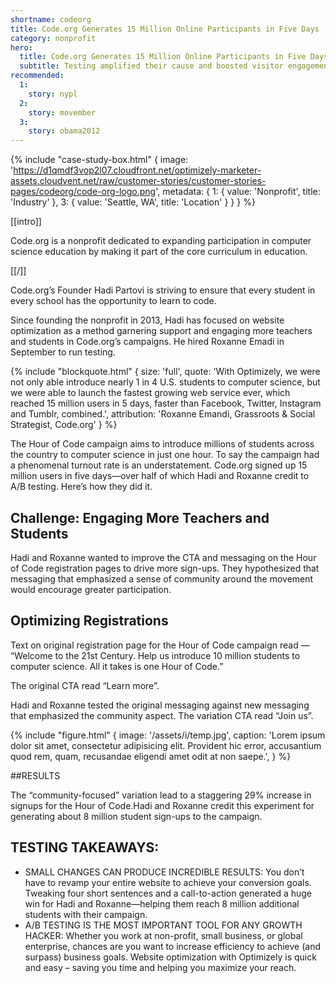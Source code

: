 ```yaml
---
shortname: codeorg
title: Code.org Generates 15 Million Online Participants in Five Days
category: nonprofit
hero:
  title: Code.org Generates 15 Million Online Participants in Five Days
  subtitle: Testing amplified their cause and boosted visitor engagement
recommended:
  1:
    story: nypl
  2:
    story: movember
  3:
    story: obama2012
---
```

{% include "case-study-box.html"
    {
    image: 'https://d1qmdf3vop2l07.cloudfront.net/optimizely-marketer-assets.cloudvent.net/raw/customer-stories/customer-stories-pages/codeorg/code-org-logo.png',
    metadata: {
      1: {
        value: 'Nonprofit',
        title: 'Industry'
      },
      3: {
        value: 'Seattle, WA',
        title: 'Location'
      }
    }
  }
%}

[[intro]]

Code.org is a nonprofit dedicated to expanding participation in computer science education by making it part of the core curriculum in education.

[[/]]

Code.org’s Founder Hadi Partovi is striving to ensure that every student in every school has the opportunity to learn to code.

Since founding the nonprofit in 2013, Hadi has focused on website optimization as a method garnering support and engaging more teachers and students in Code.org’s campaigns. He hired Roxanne Emadi in September to run testing.

{% include "blockquote.html"
  {
    size: 'full',
    quote: 'With Optimizely, we were not only able introduce nearly 1 in 4 U.S. students to computer science, but we were able to launch the fastest growing web service ever, which reached 15 million users in 5 days, faster than Facebook, Twitter, Instagram and Tumblr, combined.',
    attribution: 'Roxanne Emandi, Grassroots & Social Strategist, Code.org'
  }
%}

The Hour of Code campaign aims to introduce millions of students across the country to computer science in just one hour. To say the campaign had a phenomenal turnout rate is an understatement. Code.org signed up 15 million users in five days—over half of which Hadi and Roxanne credit to A/B testing. Here’s how they did it.

## Challenge: Engaging More Teachers and Students

Hadi and Roxanne wanted to improve the CTA and messaging on the Hour of Code registration pages to drive more sign-ups. They hypothesized that messaging that emphasized a sense of community around the movement would encourage greater participation.

## Optimizing Registrations

Text on original registration page for the Hour of Code campaign read — “Welcome to the 21st Century. Help us introduce 10 million students to computer science. All it takes is one Hour of Code.”

The original CTA read “Learn more”.

Hadi and Roxanne tested the original messaging against new messaging that emphasized the community aspect. The variation CTA read “Join us”.

{% include "figure.html"
  {
    image: '/assets/i/temp.jpg',
    caption: 'Lorem ipsum dolor sit amet, consectetur adipisicing elit. Provident hic error, accusantium quod rem, quam, recusandae eligendi amet odit at non saepe.',
  }
%}


##RESULTS

The “community-focused” variation lead to a staggering 29% increase in signups for the Hour of Code.Hadi and Roxanne credit this experiment for generating about 8 million student sign-ups to the campaign.

<script type='text/javascript' id='vidyard_embed_code_JQ9LBASzeB2CEGkofENSkg' src='//play.vidyard.com/JQ9LBASzeB2CEGkofENSkg.js?v=3.1.1&type=inline'></script>

## TESTING TAKEAWAYS:

* SMALL CHANGES CAN PRODUCE INCREDIBLE RESULTS: You don’t have to revamp your entire website to achieve your conversion goals. Tweaking four short sentences and a call-to-action generated a huge win for Hadi and Roxanne—helping them reach 8 million additional students with their campaign.
* A/B TESTING IS THE MOST IMPORTANT TOOL FOR ANY GROWTH HACKER: Whether you work at non-profit, small business, or global enterprise, chances are you want to increase efficiency to achieve (and surpass) business goals. Website optimization with Optimizely is quick and easy – saving you time and helping you maximize your reach.